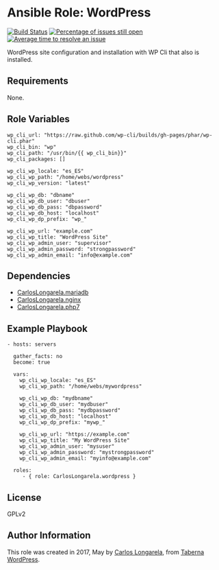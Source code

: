 Ansible Role: WordPress
=========

[![Build Status](https://travis-ci.org/CarlosLongarela/ansible-role-wordpress.svg?branch=master)](https://travis-ci.org/CarlosLongarela/ansible-role-wordpress)
[![Percentage of issues still open](http://isitmaintained.com/badge/open/CarlosLongarela/ansible-role-wordpress.svg)](http://isitmaintained.com/project/CarlosLongarela/ansible-role-wordpress "Percentage of issues still open")
[![Average time to resolve an issue](http://isitmaintained.com/badge/resolution/CarlosLongarela/ansible-role-wordpress.svg)](http://isitmaintained.com/project/CarlosLongarela/ansible-role-wordpress "Average time to resolve an issue")

WordPress site configuration and installation with WP Cli that also is installed.

Requirements
------------

None.

Role Variables
--------------

    wp_cli_url: "https://raw.github.com/wp-cli/builds/gh-pages/phar/wp-cli.phar"
    wp_cli_bin: "wp"
    wp_cli_path: "/usr/bin/{{ wp_cli_bin}}"
    wp_cli_packages: []

    wp_cli_wp_locale: "es_ES"
    wp_cli_wp_path: "/home/webs/wordpress"
    wp_cli_wp_version: "latest"

    wp_cli_wp_db: "dbname"
    wp_cli_wp_db_user: "dbuser"
    wp_cli_wp_db_pass: "dbpassword"
    wp_cli_wp_db_host: "localhost"
    wp_cli_wp_dp_prefix: "wp_"

    wp_cli_wp_url: "example.com"
    wp_cli_wp_title: "WordPress Site"
    wp_cli_wp_admin_user: "supervisor"
    wp_cli_wp_admin_password: "strongpassword"
    wp_cli_wp_admin_email: "info@example.com"

Dependencies
------------

- [CarlosLongarela.mariadb](https://galaxy.ansible.com/CarlosLongarela/mariadb/)
- [CarlosLongarela.nginx](https://galaxy.ansible.com/CarlosLongarela/nginx/)
- [CarlosLongarela.php7](https://galaxy.ansible.com/CarlosLongarela/php7/)

Example Playbook
----------------

    - hosts: servers

      gather_facts: no
      become: true

      vars:
        wp_cli_wp_locale: "es_ES"
        wp_cli_wp_path: "/home/webs/mywordpress"

        wp_cli_wp_db: "mydbname"
        wp_cli_wp_db_user: "mydbuser"
        wp_cli_wp_db_pass: "mydbpassword"
        wp_cli_wp_db_host: "localhost"
        wp_cli_wp_dp_prefix: "mywp_"

        wp_cli_wp_url: "https://example.com"
        wp_cli_wp_title: "My WordPress Site"
        wp_cli_wp_admin_user: "mysuser"
        wp_cli_wp_admin_password: "mystrongpassword"
        wp_cli_wp_admin_email: "myinfo@example.com"

      roles:
         - { role: CarlosLongarela.wordpress }

License
-------

GPLv2

Author Information
------------------

This role was created in 2017, May by [Carlos Longarela](mailto:carlos@longarela.eu), from [Taberna WordPress](https://tabernawp.com/).

